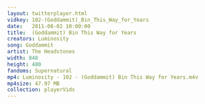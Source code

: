 ```yaml
---
layout: twitterplayer.html
vidkey: 102-(Goddammit)_Bin_This_Way_for_Years
date:   2011-08-02 10:00:00
title:  (Goddammit) Bin This Way for Years
creators: Luminosity
song: Goddammit
artist: The Headstones
width: 848
height: 480
fandoms: Supernatural
mp4: Luminosity - 102 - (Goddammit) Bin This Way for Years.m4v
mp4size: 47.97 MB
collection: playerVids
---
```


  <div>
  
  </div>
  